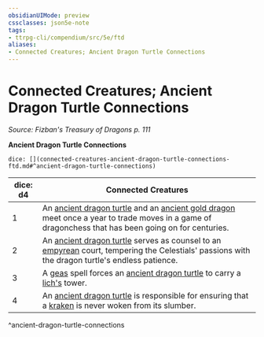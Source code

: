 ```yaml
---
obsidianUIMode: preview
cssclasses: json5e-note
tags:
- ttrpg-cli/compendium/src/5e/ftd
aliases:
- Connected Creatures; Ancient Dragon Turtle Connections
---
```

# Connected Creatures; Ancient Dragon Turtle Connections
*Source: Fizban's Treasury of Dragons p. 111* 

**Ancient Dragon Turtle Connections**

`dice: [](connected-creatures-ancient-dragon-turtle-connections-ftd.md#^ancient-dragon-turtle-connections)`

| dice: d4 | Connected Creatures |
|----------|---------------------|
| 1 | An [ancient dragon turtle](Інструменти%20ДМ/CLI/bestiary/dragon/ancient-dragon-turtle-ftd.md) and an [ancient gold dragon](Інструменти%20ДМ/CLI/bestiary/dragon/ancient-gold-dragon-xmm.md) meet once a year to trade moves in a game of dragonchess that has been going on for centuries. |
| 2 | An [ancient dragon turtle](Інструменти%20ДМ/CLI/bestiary/dragon/ancient-dragon-turtle-ftd.md) serves as counsel to an [empyrean](Інструменти%20ДМ/CLI/bestiary/miscellaneous/empyrean-xmm.md) court, tempering the Celestials' passions with the dragon turtle's endless patience. |
| 3 | A [geas](Інструменти%20ДМ/CLI/spells/geas-xphb.md) spell forces an [ancient dragon turtle](Інструменти%20ДМ/CLI/bestiary/dragon/ancient-dragon-turtle-ftd.md) to carry a [lich's](Інструменти%20ДМ/CLI/bestiary/undead/lich-xmm.md) tower. |
| 4 | An [ancient dragon turtle](Інструменти%20ДМ/CLI/bestiary/dragon/ancient-dragon-turtle-ftd.md) is responsible for ensuring that a [kraken](Інструменти%20ДМ/CLI/bestiary/monstrosity/kraken-xmm.md) is never woken from its slumber. |
^ancient-dragon-turtle-connections